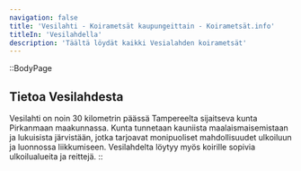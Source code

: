 ```yaml
---
navigation: false
title: 'Vesilahti - Koirametsät kaupungeittain - Koirametsät.info'
titleIn: 'Vesilahdella'
description: 'Täältä löydät kaikki Vesialahden koirametsät'
---
```


::BodyPage
## Tietoa Vesilahdesta
Vesilahti on noin 30 kilometrin päässä Tampereelta sijaitseva kunta Pirkanmaan maakunnassa. Kunta tunnetaan kauniista maalaismaisemistaan ja lukuisista järvistään, jotka tarjoavat monipuoliset mahdollisuudet ulkoiluun ja luonnossa liikkumiseen. Vesilahdelta löytyy myös koirille sopivia ulkoilualueita ja reittejä.
::